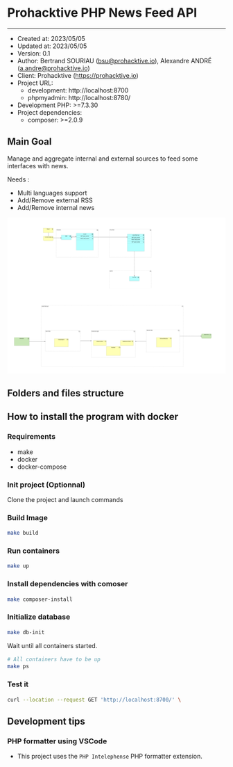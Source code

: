 # Prohacktive PHP News Feed API

---

- Created at: 2023/05/05
- Updated at: 2023/05/05
- Version: 0.1
- Author: Bertrand SOURIAU (bsu@prohacktive.io), Alexandre ANDRÉ (a.andre@prohacktive.io)
- Client: Prohacktive (https://prohacktive.io)
- Project URL:
  - development: http://localhost:8700
  - phpmyadmin: http://localhost:8780/
- Development PHP: >=7.3.30
- Project dependencies:
  - composer: >=2.0.9

## Main Goal

Manage and aggregate internal and external sources to feed some interfaces with news.

Needs :

- Multi languages support
- Add/Remove external RSS
- Add/Remove internal news

![macro_arch](docs/news-feed-api-macro.png)

## Folders and files structure

## How to install the program with docker

### Requirements

- make
- docker
- docker-compose

### Init project (Optionnal)

Clone the project and launch commands

### Build Image
  
```bash
make build
```

### Run containers

```bash
make up
```

### Install dependencies with comoser

```bash
make composer-install
```

### Initialize database

```bash
make db-init
```

Wait until all containers started.

```bash
# All containers have to be up
make ps
```

### Test it

```bash
curl --location --request GET 'http://localhost:8700/' \
```

## Development tips

### PHP formatter using VSCode

- This project uses the `PHP Intelephense` PHP formatter extension.

